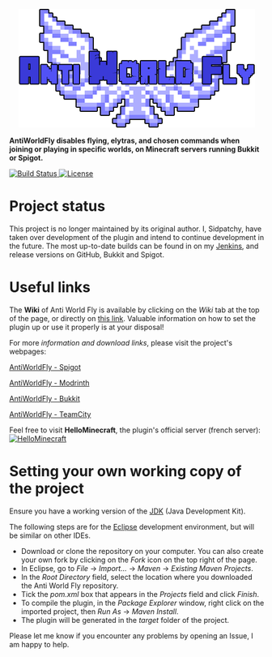 <p align="center">
<img src ="https://github.com/PyvesB/AntiWorldFly/blob/master/images/banner.png?raw=true" />
</p>

**AntiWorldFly disables flying, elytras, and chosen commands when joining or playing in specific worlds, on Minecraft servers running Bukkit or Spigot.**

[![Build Status](https://img.shields.io/teamcity/build/s/AntiWorldFly_Build?server=https%3A%2F%2Fci.sidpatchy.com&style=flat-square)
](https://ci.sidpatchy.com/project/AntiWorldFly) 
[![License](https://img.shields.io/github/license/PyvesB/AntiWorldFly?style=flat-square)](https://github.com/PyvesB/AntiWorldFly/blob/master/LICENSE)

# Project status

This project is no longer maintained by its original author. I, Sidpatchy, have taken over development of the plugin and intend to continue development in the future. The most up-to-date builds can be found in on my [Jenkins](https://ci.sidpatchy.com/job/AntiWorldFly/), and release versions on GitHub, Bukkit and Spigot.

# Useful links

The **Wiki** of Anti World Fly is available by clicking on the *Wiki* tab at the top of the page, or directly on [this link](https://github.com/PyvesB/AntiWorldFly/wiki). Valuable information on how to set the plugin up or use it properly is at your disposal!

For more *information and download links*, please visit the project's webpages:

[AntiWorldFly - Spigot](https://www.spigotmc.org/resources/anti-world-fly.5357/)

[AntiWorldFly - Modrinth](https://modrinth.com/plugin/antiworldfly)

[AntiWorldFly - Bukkit](http://dev.bukkit.org/bukkit-plugins/anti-world-fly/)

[AntiWorldFly - TeamCity](https://ci.sidpatchy.com/project/AntiWorldFly/)

Feel free to visit **HelloMinecraft**, the plugin's official server (french server):
[![HelloMinecraft](http://img11.hostingpics.net/pics/487719servericon.png)](http://hellominecraft.fr/)

# Setting your own working copy of the project

Ensure you have a working version of the [JDK](http://www.oracle.com/technetwork/java/javase/downloads/jdk8-downloads-2133151.html) (Java Development Kit).

The following steps are for the [Eclipse](https://eclipse.org/) development environment, but will be similar on other IDEs.

* Download or clone the repository on your computer. You can also create your own fork by clicking on the *Fork* icon on the top right of the page.
* In Eclipse, go to *File* -> *Import...* -> *Maven* -> *Existing Maven Projects*.
* In the *Root Directory* field, select the location where you downloaded the Anti World Fly repository.
* Tick the *pom.xml* box that appears in the *Projects* field and click *Finish*.
* To compile the plugin, in the *Package Explorer* window, right click on the imported project, then *Run As* -> *Maven Install*.
* The plugin will be generated in the *target* folder of the project.

Please let me know if you encounter any problems by opening an Issue, I am happy to help.

